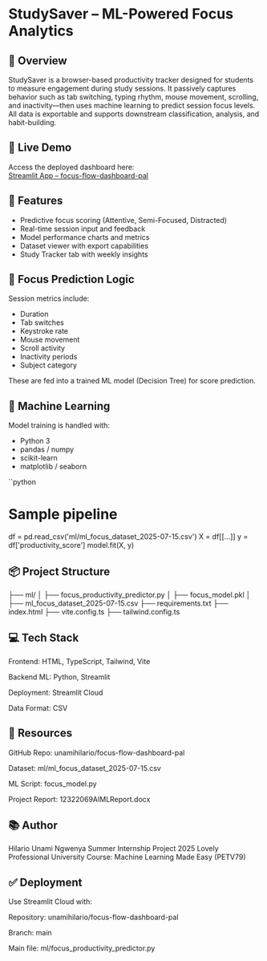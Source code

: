 # StudySaver – ML-Powered Focus Analytics

## 📌 Overview
StudySaver is a browser-based productivity tracker designed for students to measure engagement during study sessions. It passively captures behavior such as tab switching, typing rhythm, mouse movement, scrolling, and inactivity—then uses machine learning to predict session focus levels. All data is exportable and supports downstream classification, analysis, and habit-building.

## 🚀 Live Demo
Access the deployed dashboard here:  
[Streamlit App – focus-flow-dashboard-pal](https://focus-flow-dashboard-pal-m2dfjzv7sy8mryvryc2wds.streamlit.app/)

## 🧪 Features
- Predictive focus scoring (Attentive, Semi-Focused, Distracted)
- Real-time session input and feedback
- Model performance charts and metrics
- Dataset viewer with export capabilities
- Study Tracker tab with weekly insights

## 🎯 Focus Prediction Logic
Session metrics include:
- Duration
- Tab switches
- Keystroke rate
- Mouse movement
- Scroll activity
- Inactivity periods
- Subject category

These are fed into a trained ML model (Decision Tree) for score prediction.

## 🐍 Machine Learning
Model training is handled with:
- Python 3
- pandas / numpy
- scikit-learn
- matplotlib / seaborn

``python
# Sample pipeline
df = pd.read_csv('ml/ml_focus_dataset_2025-07-15.csv')
X = df[[...]]
y = df['productivity_score']
model.fit(X, y)

## 📦 Project Structure
├── ml/
│   ├── focus_productivity_predictor.py
│   ├── focus_model.pkl
│   ├── ml_focus_dataset_2025-07-15.csv
├── requirements.txt
├── index.html
├── vite.config.ts
├── tailwind.config.ts

## 💻 Tech Stack
Frontend: HTML, TypeScript, Tailwind, Vite

Backend ML: Python, Streamlit

Deployment: Streamlit Cloud

Data Format: CSV

## 🔗 Resources
GitHub Repo: unamihilario/focus-flow-dashboard-pal

Dataset: ml/ml_focus_dataset_2025-07-15.csv

ML Script: focus_model.py

Project Report: 12322069AIMLReport.docx

## 📚 Author
Hilario Unami Ngwenya Summer Internship Project 2025 Lovely Professional University Course: Machine Learning Made Easy (PETV79)

## ✅ Deployment
Use Streamlit Cloud with:

Repository: unamihilario/focus-flow-dashboard-pal

Branch: main

Main file: ml/focus_productivity_predictor.py
